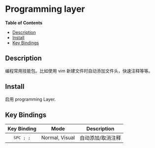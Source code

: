 # Programming layer


**Table of Contents**

<!-- vim-markdown-toc GFM -->
* [Description](#description)
* [Install](#install)
* [Key Bindings](#key-bindings)

<!-- vim-markdown-toc -->

## Description

编程常用技能包。比如使用 vim 新建文件时自动添加文件头，快速注释等等。

## Install

启用 programming Layer.

## Key Bindings

Key Binding        | Mode   | Description
:---:              | :---:  | :---:
<kbd>SPC ; ;</kbd> | Normal, Visual | 自动添加/取消注释
 
